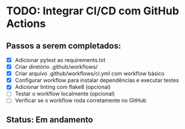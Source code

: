# TODO: Integrar CI/CD com GitHub Actions

## Passos a serem completados:

- [x] Adicionar pytest ao requirements.txt
- [x] Criar diretório .github/workflows/
- [x] Criar arquivo .github/workflows/ci.yml com workflow básico
- [x] Configurar workflow para instalar dependências e executar testes
- [x] Adicionar linting com flake8 (opcional)
- [ ] Testar o workflow localmente (opcional)
- [ ] Verificar se o workflow roda corretamente no GitHub

## Status: Em andamento

